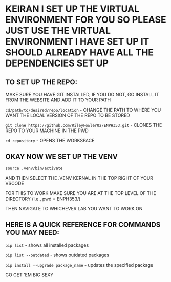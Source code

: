 # KEIRAN I SET UP THE VIRTUAL ENVIRONMENT FOR YOU SO PLEASE JUST USE THE VIRTUAL ENVIRONMENT I HAVE SET UP IT SHOULD ALREADY HAVE ALL THE DEPENDENCIES SET UP 

## TO SET UP THE REPO:
MAKE SURE YOU HAVE GIT INSTALLED, IF YOU DO NOT, GO INSTALL IT FROM THE WEBSITE AND ADD IT TO YOUR PATH

`cd/path/to/desired/repo/location` - CHANGE THE PATH TO WHERE YOU WANT THE LOCAL VERSION OF THE REPO TO BE STORED

`git clone https://github.com/RileyFowler02/ENPH353.git` - CLONES THE REPO TO YOUR MACHINE IN THE PWD

`cd repository` - OPENS THE WORKSPACE


## OKAY NOW WE SET UP THE VENV
`source .venv/bin/activate`

AND THEN SELECT THE .VENV KERNAL IN THE TOP RIGHT OF YOUR VSCODE

FOR THIS TO WORK MAKE SURE YOU ARE AT THE TOP LEVEL OF THE DIRECTORY (i.e., pwd = ENPH353/)

THEN NAVIGATE TO WHICHEVER LAB YOU WANT TO WORK ON

## HERE IS A QUICK REFERENCE FOR COMMANDS YOU MAY NEED:
`pip list` - shows all installed packages

`pip list --outdated` - shows outdated packages

`pip install --upgrade package_name` - updates the specified package

GO GET 'EM BIG SEXY
